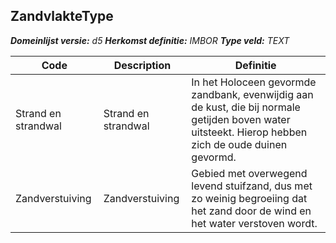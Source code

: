 ﻿## ZandvlakteType

*__Domeinlijst versie:__ d5*
*__Herkomst definitie:__ IMBOR*
*__Type veld:__ TEXT*

|__Code__ |__Description__ |__Definitie__	|
|	---	|	---	|   ---	| 
| Strand en strandwal | Strand en strandwal | In het Holoceen gevormde zandbank, evenwijdig aan de kust, die bij normale getijden boven water uitsteekt. Hierop hebben zich de oude duinen gevormd. |
| Zandverstuiving | Zandverstuiving | Gebied met overwegend levend stuifzand, dus met zo weinig begroeiing dat het zand door de wind en het water verstoven wordt. |
